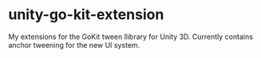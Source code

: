 # unity-go-kit-extension
My extensions for the GoKit tween llibrary for Unity 3D. Currently contains anchor tweening for the new UI system.
